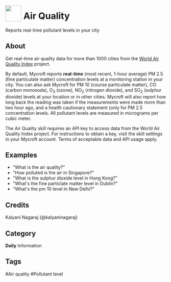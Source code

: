 # <img src="https://raw.githack.com/FortAwesome/Font-Awesome/master/svgs/solid/smog.svg" card_color="#6C7A89" width="50" height="50" style="vertical-align:bottom"/> Air Quality
Reports real-time pollutant levels in your city

## About
Get real-time air quality data for more than 1000 cities from 
the [World Air Quality Index](https://aqicn.org/) project. 

By default, Mycroft reports **real-time** (most recent, 
1-hour average) PM 2.5 (fine particulate matter) concentration 
levels at a monitoring station in your city. You can also ask 
Mycroft for PM 10 (course particulate matter), CO (carbon 
monoxode), O<sub>3</sub> (ozone), NO<sub>2</sub> (nitrogen 
dioxide), and SO<sub>2</sub> (sulphur dioxide) levels at your 
location or in other cities. Mycroft will also report how long 
back the reading was taken if the measurements were made more 
than two hour ago, and a health cautionary statement (only for 
PM 2.5 concentration levels. All pollutant levels are measured 
in micrograms per cubic meter.

The Air Quality skill requires an API key to access data from 
the World Air Quality Index project. For instructions to obtain 
a key, visit the skill settings in your Mycroft account. 
Terms of acceptable data and API usage apply.  

## Examples
* "What is the air quality?"
* "How polluted is the air in Singapore?"
* "What is the sulphur dioxide level in Hong Kong?"
* "What's the fine particlate matter level in Dublin?"
* "What's the pm 10 level in New Delhi?"

## Credits
Kalyani Nagaraj (@kalyaninagaraj)

## Category
**Daily**
Information

## Tags
#Air quality
#Pollutant level
